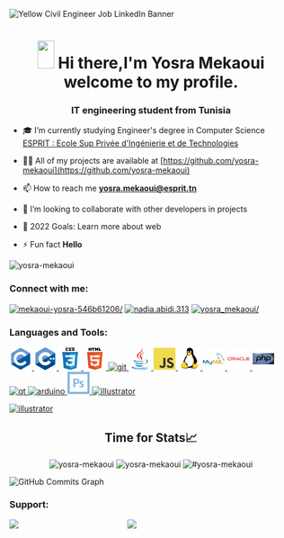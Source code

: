 ![Yellow Civil Engineer Job LinkedIn Banner](https://user-images.githubusercontent.com/61566287/201190293-b2109467-87c5-4396-b5bf-fc8af034032a.png)
<h1 align="center">
 <img src="https://raw.githubusercontent.com/iampavangandhi/iampavangandhi/master/gifs/Hi.gif" width="30px" height="50px">
   <strong> Hi there,I'm Yosra Mekaoui welcome to my profile.</strong> 
</h1>

<h3 align="center">IT engineering student from Tunisia</h3>


- 🎓 I’m currently studying Engineer's degree in Computer Science [ESPRIT : Ecole Sup Privée d'Ingénierie et de Technologies](https://esprit.tn/)

- 👨‍💻 All of my projects are available at [https://github.com/yosra-mekaoui](https://github.com/yosra-mekaoui)

- 📫 How to reach me **yosra.mekaoui@esprit.tn**

- 👯 I’m looking to collaborate with other developers in projects

- 🥅 2022 Goals: Learn more about web

- ⚡ Fun fact **Hello**
<p align="left"> <img src="https://komarev.com/ghpvc/?username=yosra-mekaoui&label=Profile%20views&color=0e75b6&style=flat" alt="yosra-mekaoui" /> </p>
<h3 align="left">Connect with me:</h3>
<p align="left">
<a href="https://linkedin.com/in/mekaoui-yosra-546b61206/" target="blank"><img align="center" src="https://raw.githubusercontent.com/rahuldkjain/github-profile-readme-generator/master/src/images/icons/Social/linked-in-alt.svg" alt="mekaoui-yosra-546b61206/" height="30" width="40" /></a>
<a href="https://fb.com/nadia.abidi.313" target="blank"><img align="center" src="https://raw.githubusercontent.com/rahuldkjain/github-profile-readme-generator/master/src/images/icons/Social/facebook.svg" alt="nadia.abidi.313" height="30" width="40" /></a>
<a href="https://instagram.com/yosra_mekaoui/" target="blank"><img align="center" src="https://raw.githubusercontent.com/rahuldkjain/github-profile-readme-generator/master/src/images/icons/Social/instagram.svg" alt="yosra_mekaoui/" height="30" width="40" /></a>
</p>

<h3 align="left">Languages and Tools:</h3>
<p align="left"> 
 <a href="https://www.cprogramming.com/" target="_blank" rel="noreferrer"> <img src="https://raw.githubusercontent.com/devicons/devicon/master/icons/c/c-original.svg" alt="c" width="40" height="40"/> </a> 
 <a href="https://www.w3schools.com/cpp/" target="_blank" rel="noreferrer"> <img src="https://raw.githubusercontent.com/devicons/devicon/master/icons/cplusplus/cplusplus-original.svg" alt="cplusplus" width="40" height="40"/> </a> <a href="https://www.w3schools.com/css/" target="_blank" rel="noreferrer"> <img src="https://raw.githubusercontent.com/devicons/devicon/master/icons/css3/css3-original-wordmark.svg" alt="css3" width="40" height="40"/> </a>  </a>  <a href="https://www.w3.org/html/" target="_blank" rel="noreferrer"> <img src="https://raw.githubusercontent.com/devicons/devicon/master/icons/html5/html5-original-wordmark.svg" alt="html5" width="40" height="40"/> </a><a href="https://git-scm.com/" target="_blank" rel="noreferrer"> <img src="https://www.vectorlogo.zone/logos/git-scm/git-scm-icon.svg" alt="git" width="40" height="40"/><a href="https://www.java.com" target="_blank" rel="noreferrer"> <img src="https://raw.githubusercontent.com/devicons/devicon/master/icons/java/java-original.svg" alt="java" width="40" height="40"/> </a> <a href="https://developer.mozilla.org/en-US/docs/Web/JavaScript" target="_blank" rel="noreferrer"> <img src="https://raw.githubusercontent.com/devicons/devicon/master/icons/javascript/javascript-original.svg" alt="javascript" width="40" height="40"/> </a> <a href="https://www.linux.org/" target="_blank" rel="noreferrer"> <img src="https://raw.githubusercontent.com/devicons/devicon/master/icons/linux/linux-original.svg" alt="linux" width="40" height="40"/> </a>  <a href="https://www.mysql.com/" target="_blank" rel="noreferrer"> <img src="https://raw.githubusercontent.com/devicons/devicon/master/icons/mysql/mysql-original-wordmark.svg" alt="mysql" width="40" height="40"/> </a> <a href="https://www.oracle.com/" target="_blank" rel="noreferrer"> <img src="https://raw.githubusercontent.com/devicons/devicon/master/icons/oracle/oracle-original.svg" alt="oracle" width="40" height="40"/> </a> <a href="https://www.php.net" target="_blank" rel="noreferrer"> <img src="https://raw.githubusercontent.com/devicons/devicon/master/icons/php/php-original.svg" alt="php" width="40" height="40"/> </a> <a href="https://www.qt.io/" target="_blank" rel="noreferrer"> <img src="https://upload.wikimedia.org/wikipedia/commons/0/0b/Qt_logo_2016.svg" alt="qt" width="40" height="40"/> </a> 
<a href="https://www.arduino.cc/" target="_blank" rel="noreferrer"> <img src="https://cdn.worldvectorlogo.com/logos/arduino-1.svg" alt="arduino" width="40" height="40"/> </a>
  <a href="https://www.photoshop.com/en" target="_blank" rel="noreferrer"> <img src="https://raw.githubusercontent.com/devicons/devicon/master/icons/photoshop/photoshop-line.svg" alt="photoshop" width="40" height="40"/> </a>
 <a href="https://www.adobe.com/in/products/illustrator.html" target="_blank" rel="noreferrer"> <img src="https://www.vectorlogo.zone/logos/adobe_illustrator/adobe_illustrator-icon.svg" alt="illustrator" width="40" height="40"/> </a> 
 
 <a href="https://www.adobe.com/in/products/illustrator.html" target="_blank" rel="noreferrer"> <img src="https://upload.wikimedia.org/wikipedia/commons/c/cf/Angular_full_color_logo.svg" alt="illustrator" width="40" height="40"/> </a> </p>


<div align="center">
 
 <h2>Time for Stats📈</h2>

<img width="40%" src="https://github-readme-stats.vercel.app/api/top-langs?username=yosra-mekaoui&show_icons=true&theme=highcontrast&title_color=ff8000&text_color=ffffff&bg_color=6a6a6a&locale=en&layout=compact&hide_border=true" alt="yosra-mekaoui" /> 
<img width="48%" src="https://github-readme-stats.vercel.app/api?username=yosra-mekaoui&show_icons=true&theme=highcontrast&title_color=ff8000&text_color=ffffff&bg_color=6a6a6a&locale=en&hide_border=true" alt="yosra-mekaoui" />
<img width="48%" src="https://github-readme-streak-stats.herokuapp.com/?user=yosra-mekaoui&theme=highcontrast&hide_border=true" alt="#yosra-mekaoui" />
 </div>
    </td>
    

<img src="https://activity-graph.herokuapp.com/graph?username=yosra-mekaoui&theme=radical&bg_color=141321&color=ffffff&line=0891b2&point=ffffff&area_color=1c1917&area=true&custom_title=GitHub%20Commits%20Graph" alt="GitHub Commits Graph" /></a>
<h3 align="left">Support:</h3>
<p><a href="https://www.buymeacoffee.com/ "> <img align="left" src="https://cdn.buymeacoffee.com/buttons/v2/default-yellow.png" height="50" width="210" alt=" " /></a><a href="https://ko-fi.com/ "> <img align="left" src="https://cdn.ko-fi.com/cdn/kofi3.png?v=3" height="50" width="210" alt=" " /></a></p><br><br>
